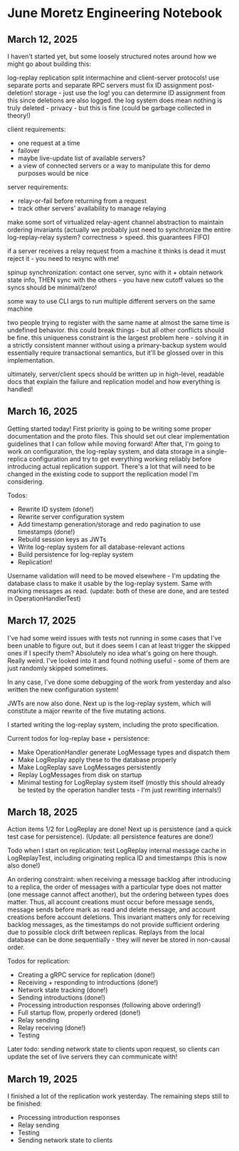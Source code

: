 # June Moretz Engineering Notebook

## March 12, 2025

I haven't started yet, but some loosely structured notes around how we might go about building this:

log-replay replication
split intermachine and client-server protocols! use separate ports and separate RPC servers
must fix ID assignment post-deletion!
storage - just use the log! you can determine ID assignment from this since deletions are also logged. the log system does mean nothing is truly deleted - privacy - but this is fine (could be garbage collected in theory!)

client requirements:

- one request at a time
- failover
- maybe live-update list of available servers?
- a view of connected servers or a way to manipulate this for demo purposes would be nice

server requirements:

- relay-or-fail before returning from a request
- track other servers' availability to manage relaying

make some sort of virtualized relay-agent channel abstraction to maintain ordering invariants (actually we probably just need to synchronize the entire log-replay-relay system? correctness > speed. this guarantees FIFO)

if a server receives a relay request from a machine it thinks is dead it must reject it - you need to resync with me!

spinup synchronization: contact one server, sync with it + obtain network state info, THEN sync with the others - you have new cutoff values so the syncs should be minimal/zero!

some way to use CLI args to run multiple different servers on the same machine

two people trying to register with the same name at almost the same time is undefined behavior. this could break things - but all other conflicts should be fine. this uniqueness constraint is the largest problem here - solving it in a strictly consistent manner without using a primary-backup system would essentially require transactional semantics, but it'll be glossed over in this implementation.

ultimately, server/client specs should be written up in high-level, readable docs that explain the failure and replication model and how everything is handled!

## March 16, 2025

Getting started today! First priority is going to be writing some proper documentation and the proto files. This should set out clear implementation guidelines that I can follow while moving forward! After that, I'm going to work on configuration, the log-replay system, and data storage in a single-replica configuration and try to get everything working reliably before introducing actual replication support. There's a lot that will need to be changed in the existing code to support the replication model I'm considering.

Todos:

- Rewrite ID system (done!)
- Rewrite server configuration system
- Add timestamp generation/storage and redo pagination to use timestamps (done!)
- Rebuild session keys as JWTs
- Write log-replay system for all database-relevant actions
- Build persistence for log-replay system
- Replication!

Username validation will need to be moved elsewhere - I'm updating the database class to make it usable by the log-replay system. Same with marking messages as read. (update: both of these are done, and are tested in OperationHandlerTest)

## March 17, 2025

I've had some weird issues with tests not running in some cases that I've been unable to figure out, but it does seem I can at least trigger the skipped ones if I specify them? Absolutely no idea what's going on here though. Really weird. I've looked into it and found nothing useful - some of them are just randomly skipped sometimes.

In any case, I've done some debugging of the work from yesterday and also written the new configuration system!

JWTs are now also done. Next up is the log-replay system, which will constitute a major rewrite of the five mutating actions.

I started writing the log-replay system, including the proto specification.

Current todos for log-replay base + persistence:

- Make OperationHandler generate LogMessage types and dispatch them
- Make LogReplay apply these to the database properly
- Make LogReplay save LogMessages persistently
- Replay LogMessages from disk on startup
- Minimal testing for LogReplay system itself (mostly this should already be tested by the operation handler tests - I'm just rewriting internals!)

## March 18, 2025

Action items 1/2 for LogReplay are done! Next up is persistence (and a quick test case for persistence). (Update: all persistence features are done!)

Todo when I start on replication: test LogReplay internal message cache in LogReplayTest, including originating replica ID and timestamps (this is now also done!)

An ordering constraint: when receiving a message backlog after introducing to a replica, the order of messages with a particular type does not matter (one message cannot affect another), but the ordering between types does matter. Thus, all account creations must occur before message sends, message sends before mark as read and delete message, and account creations before account deletions. This invariant matters only for receiving backlog messages, as the timestamps do not provide sufficient ordering due to possible clock drift between replicas. Replays from the local database can be done sequentially - they will never be stored in non-causal order.

Todos for replication:

- Creating a gRPC service for replication (done!)
- Receiving + responding to introductions (done!)
- Network state tracking (done!)
- Sending introductions (done!)
- Processing introduction responses (following above ordering!)
- Full startup flow, properly ordered (done!)
- Relay sending
- Relay receiving (done!)
- Testing

Later todo: sending network state to clients upon request, so clients can update the set of live servers they can communicate with!

## March 19, 2025

I finished a lot of the replication work yesterday. The remaining steps still to be finished:

- Processing introduction responses
- Relay sending
- Testing
- Sending network state to clients
